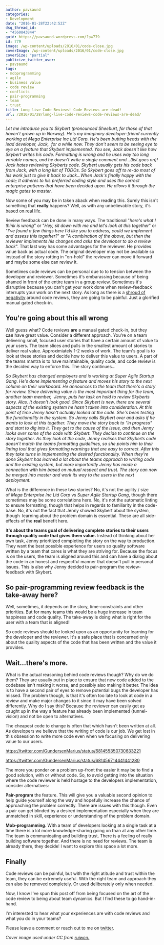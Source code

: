 ```yaml
---
author: pavsaund
categories:
- Development
date: "2016-01-28T22:42:52Z"
dsq_thread_id:
- "4560843844"
guid: https://pavsaund.wordpress.com/?p=779
id: 779
image: /wp-content/uploads/2016/01/code-close.jpg
coverImage: /wp-content/uploads/2016/01/code-close.jpg
coverSize: "partial"
publicize_twitter_user:
- pavsaund
tags:
- mobprogramming
- agile
- business value
- code review
- conflicts
- pair-programming
- team
- trust
title: Long live Code Reviews! Code Reviews are dead!
url: /2016/01/28/long-live-code-reviews-code-reviews-are-dead/
---
```


<em>Let me introduce you to Skybert (pronounced Sheeburt, for those of that haven't grown up in Norway). He's my imaginary developer-friend currently working at Mega Enterprise Inc Ltd Corp. He's been butting heads with the lead developer, Jack,  for a while now. They don't seem to be seeing eye to eye on a feature that Skybert implemented. You see, Jack doesn't like how Skybert writes his code. Formatting is wrong and he uses way too long variable names, and he doesn't write a single comment and...(list goes on)! Jack hates reviewing Skyberts code. Skybert usually gets his code back from Jack, with a long list of TODOs. So Skybert goes off to re-do most of his work just to give it back to Jack...When Jack's finally happy with the code; It adheres to his preferred coding style and uses the correct enterprise patterns that have been decided upon. He allows it through the magic gates to master.</em><!--more-->

Now some of you may be in taken aback when reading this. Surely this isn't something that <strong>really</strong> happens? Well, as with any unbelievable story, it's <a href="http://myview.rahulnivi.net/code-review-important/" target="_blank">based on real life</a>.

Review feedback can be done in many ways. The traditional "<em>here's what I think is wrong</em>" or "<em>Hey, sit down with me and let's look at this together</em>" or "<em>I've found a few things here I'd like you to address, could we implement and assess this together?</em>" or "<em>A combination of the above, but then the reviewer implements his changes and asks the developer to do a review back</em>". That last way has some advantages for the reviewer. He provides value back as actual code. The original developer may not be available so instead of the story rotting in "on-hold" the reviewer can move it forward and maybe some else can review it.

Sometimes code reviews can be personal due to to tension between the developer and reviewer. Sometimes it's embarassing because of being shamed in front of the entire team in a group review. Sometimes it's disruptive because you can't get your work done when review-feedback interrupts your work on the next story. As long as there is a <a href="https://blog.nelhage.com/2010/06/i-hate-code-review/" target="_blank">shroud of negativity</a> around code reviews, they are going to be painful. Just a glorified manual gated check-in.
<h2>You're going about this all wrong</h2>
Well guess what? Code reviews <strong>are</strong> a manual gated check-in, but they <strong>can</strong> have great value. Consider a different approach. You're on a team delivering small, focused user stories that have a certain amount of value to your users. The team slices and pulls in the smallest amount of stories to deliver real value. Approximiately 1-2 weeks of work. The team's goal is to look at these stories and decide how to deliver this value to users. A part of the teams mantra is to have maintainable, quality code, and code review is the decided way to enforce this. The story continues...

<em>So Skybert has changed employers and is working at Super Agile Startup Gang. He's done implementing a feature and moves his story to the next column on their workboard. He announces to the team that there's a story for review. Since delivering value is the most important thing for the team, another team member,  Jenny, puts her task on hold to review Skyberts story. Alas. It doesn't look good. Since Skybert is new, there are several aspects of the existing system he hasn't taken into consideration. At this point of time <em>Jenny</em> hasn't actually looked at the code. She's been testing the functionality in the system. So <em>Jenny</em> calls Skybert over and asks if he wants to look at this together. They move the story back to "in progress" and start to dig into it. They get to the cause of the issue, and then<em> <em>Jenny</em></em> looks over some of the code with Skybert. They decide to continue on the story together. As they look at the code,<em> <em>Jenny</em></em> realises that Skyberts code doesn't match the teams formatting guidelines, so she points him to their linting tool that gives formatting warnings that are easy to correct. After this they take turns in implementing the desired functionality. When they're done Skybert has learned a lot about the teams approach to writing code and the existing system, but more importantly<em> <em>Jenny</em></em> has made a connection with him based on mutual respect and trust. The story can now be merged into master and work its way to the users in the next deployment.</em>

What is the difference in these two stories? No, it's not the agility / size of <em>Mega Enterprise Inc Ltd Corp</em> vs<em> Super Agile Startup Gang</em>, though there sometimes may be some correlations here. No, it's not the automatic linting to ensure formatting, though that helps in regards to familiarity in the code-base. No, it's not the fact that<em> </em>Jenny showed Skybert about the system, though  learning about the problem domain is essential. These are all side-effects of the <strong>real</strong> benefit here.

<strong>It's about the teams goal of delivering complete stories to their users through quality code that gives them value.</strong> Instead of thinking about her own task, Jenny prioritized completing the story on the way to production. They want the best possible experience for users so quality software written by a team that cares is what they are striving for. Because the focus is on the users, the team is aligned around this and can have a dialog about the code in an honest and respectful manner that doesn't pull in personal issues. This is also why Jenny decided to pair-program the review-feedback with Skybert.
<h2>So pair-programming review feedback is the take-away here?</h2>
Well, sometimes, it depends on the story, time-constraints and other priorities. But for many teams this would be a huge increase in team happiness and code quality. The take-away is doing what is right for the user with a team that is aligned!

So code reviews should be looked upon as an opportunity for learning for the developer and the reviewer. It's a safe place that is concerned only about the quality aspects of the code that has been written and the value it provides.
<h2>Wait...there's more.</h2>
What is the actual reasoning behind code reviews though? Why do we do them? They are usually put in place to ensure that new code added to the codebase isn't making it worse, and possibly also making it better. The idea is to have a second pair of eyes to remove potential bugs the developer has missed. The problem though, is that it's often too late to look at code in a review and make major changes to it since it may have been solved differently. Why do I say this? Because the reviewer can easily get as caught up in the way a feature has already been implemented (tunnel-vision) and not be open to alternatives.

The cheapest code to change is often that which hasn't been written at all. As developers we believe that the writing of code is our job. We get lost in this obsession to write more code even when we focusing on delivering value to our users.

https://twitter.com/GundersenMarius/status/681455350730633221

https://twitter.com/GundersenMarius/status/681456714441441280

The more you ponder on a problem up-front the easier it may be to find a good solution, with or without code. So, to avoid getting into the situation where the code reviewer is held hostage to the developers implementation, consider alternatives:

<strong>Pair-program</strong> the feature. This will give you a valuable second opinion to help guide yourself along the way and hopefully increase the chance of approaching the problem correctly. There are issues with this though. Even a pair can get blinded by a desired implementation especially when they are unmatched in skill, experience or understanding of the problem domain.

<strong>Mob-programming</strong>. With a team of developers looking at a single task at a time there is a lot more knowledge-sharing going on than at any other time. The team is communicating and building trust. There is a feeling of really building software together. And there is no need for reviews. The team is already there, they decide! I want to explore this space a lot more.
<h2>Finally</h2>
Code reviews can be painful, but with the right atitude and trust within the team, they can be extremely useful. With the right team and approach they can also be removed completely. Or used deliberately only when needed.

Now, I know I've spun this post off from being focused on the art of the code review to being about team dynamics. But I find these to go hand-in-hand.

I'm interested to hear what your experiences are with code reviews and what you do in your teams?

Please leave a comment or reach out to me on <a href="http://www.twitter.com/pavsaund" target="_blank">twitter</a>.

<i>Cover image used under CC from <a href="https://www.flickr.com/photos/ruiwen/3260095534">ruiwen.</a></i>